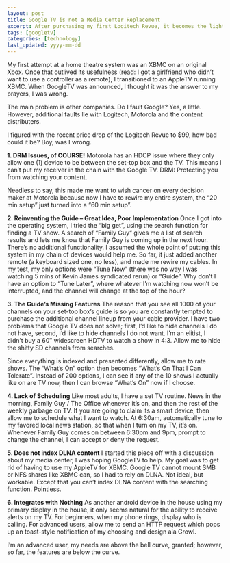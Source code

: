 ```yaml
---
layout: post
title: Google TV is not a Media Center Replacement 
excerpt: After purchasing my first Logitech Revue, it becomes the lightning rod of my hatred.
tags: [googletv]
categories: [technology]
last_updated: yyyy-mm-dd
---
```


My first attempt at a home theatre system was an XBMC on an original Xbox.  Once that outlived its usefulness (read: I got a girlfriend who didn’t want to use a controller as a remote), I transitioned to an AppleTV running XBMC.  When GoogleTV was announced, I thought it was the answer to my prayers, I was wrong.

The main problem is other companies. Do I fault Google?  Yes, a little. However, additional faults lie with Logitech, Motorola and the content distributers.

I figured with the recent price drop of the Logitech Revue to $99, how bad could it be?  Boy, was I wrong.

<!--break-->
**1. DRM Issues, of COURSE!**
Motorola has an HDCP issue where they only allow one (1) device to be between the set-top box and the TV.  This means I can’t put my receiver in the chain with the Google TV.  DRM: Protecting you from watching your content.

Needless to say, this made me want to wish cancer on every decision maker at Motorola because now I have to rewire my entire system, the “20 min setup” just turned into a “60 min setup”.

**2. Reinventing the Guide – Great Idea, Poor Implementation**
Once I got into the operating system, I tried the “big get”, using the search function for finding a TV show.  A search of “Family Guy“ gives me a list of search results and lets me know that Family Guy is coming up in the next hour.  There’s no additional functionality.  I assumed the whole point of putting this system in my chain of devices would help me.  So far, it just added another remote (a keyboard sized one, no less), and made me rewire my cables.  In my test, my only options were “Tune Now” (there was no way I was watching 5 mins of Kevin James syndicated rerun) or “Guide”.  Why don’t I have an option to “Tune Later”, where whatever I’m watching now won’t be interrupted, and the channel will change at the top of the hour?

**3. The Guide’s Missing Features**
The reason that you see all 1000 of your channels on your set-top box’s guide is so you are constantly tempted to purchase the additional channel lineup from  your cable provider.  I have two problems that Google TV does not solve; first, I’d like to hide channels I do not have, second, I’d like to hide channels I do not want.  I’m an elitist, I didn’t buy a 60″ widescreen HDTV to watch a show in  4:3.  Allow me to hide the shitty SD channels from searches.

Since everything is indexed and presented differently, allow me to rate shows.  The “What’s On” option then becomes “What’s On That I Can Tolerate”.  Instead of 200 options, I can see if any of  the 10 shows I actually like on are TV now, then I can browse “What’s On” now if I choose.

**4. Lack of Scheduling**
Like most adults, I have a set TV routine.  News in the morning, Family Guy / The Office whenever it’s on, and then the rest of the weekly garbage on TV.  If you are going to claim its a smart device, then allow me to schedule what I want to watch.  At 6:30am, automatically tune to my favored local news station, so that when I turn on my TV, it’s on.  Whenever Family Guy comes on between 6:30pm and 9pm, prompt to change the channel, I can accept or deny the request.

**5. Does not index DLNA content**
I started this piece off with a discussion about my media center, I was hoping GoogleTV to help. My goal was to get rid of having to use my AppleTV for XBMC.  Google TV cannot mount SMB or NFS shares like XBMC can, so I had to rely on DLNA.  Not ideal, but workable.  Except that you can’t index DLNA content with the searching function.  Pointless.

**6. Integrates with Nothing**
As another android device in the house using my primary display in the house, it only seems natural for the ability to receive alerts on my TV.  For beginners, when my phone rings, display who is calling.  For advanced users, allow me to send an HTTP request which pops up an toast-style notification of my choosing and design ala Growl.

I’m an advanced user, my needs are above the bell curve, granted; however, so far, the features are below the curve.
